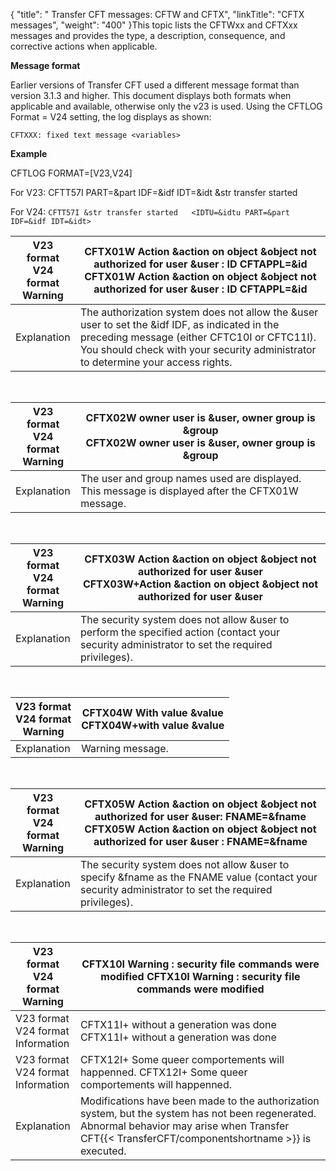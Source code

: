 {
    "title": " Transfer CFT messages:  CFTW and CFTX",
    "linkTitle": "CFTX messages",
    "weight": "400"
}This topic lists the CFTWxx and CFTXxx messages and provides the type, a description, consequence, and corrective actions when applicable.

**Message format**

Earlier versions of Transfer CFT used a different message format than version 3.1.3 and higher. This document displays both formats when applicable and available, otherwise only the v23 is used. Using the CFTLOG Format = V24 setting, the log displays as shown:

`CFTXXX: fixed text message <variables>`

**Example**

CFTLOG FORMAT=\[V23,V24\]

For V23: CFTT57I PART=&part IDF=&idf IDT=&idt &str transfer started

For V24: `CFTT57I &str transfer started   <IDTU=&idtu PART=&part IDF=&idf IDT=&idt>`


| V23 format<br/> V24 format<br/> Warning | <span id="CFTX01W"></span>CFTX01W Action &amp;action on object &amp;object not authorized for user &amp;user : ID CFTAPPL=&amp;id CFTX01W Action &amp;action on object &amp;object not authorized for user &amp;user : ID CFTAPPL=&amp;id |
| --- | --- |
| Explanation | The authorization system does not allow the &amp;user user to set the &amp;idf IDF, as indicated in the preceding message (either CFTC10I or CFTC11I). You should check with your security administrator to determine your access rights. |


 


| V23 format<br/> V24 format<br/> Warning | <span id="CFTX02W"></span>CFTX02W owner user is &amp;user, owner group is &amp;group<br/> CFTX02W owner user is &amp;user, owner group is &amp;group |
| --- | --- |
| Explanation | The user and group names used are displayed. This message is displayed after the CFTX01W message. |


 


| V23 format<br/> V24 format<br/> Warning | <span id="CFTX03W"></span>CFTX03W Action &amp;action on object &amp;object not authorized for user &amp;user<br/> CFTX03W+Action &amp;action on object &amp;object not authorized for user &amp;user |
| --- | --- |
| Explanation | The security system does not allow &amp;user to perform the specified action (contact your security administrator to set the required privileges). |


 


| V23 format<br/> V24 format<br/> Warning | <span id="CFTX04W"></span>CFTX04W With value &amp;value<br/> CFTX04W+with value &amp;value |
| --- | --- |
| Explanation | Warning message. |


 


| V23 format<br/> V24 format<br/> Warning | <span id="CFTX05W"></span>CFTX05W Action &amp;action on object &amp;object not authorized for user &amp;user: FNAME=&amp;fname<br/> CFTX05W Action &amp;action on object &amp;object not authorized for user &amp;user : FNAME=&amp;fname |
| --- | --- |
| Explanation | The security system does not allow &amp;user to specify &amp;fname as the FNAME value (contact your security administrator to set the required privileges). |


 


| V23 format<br/> V24 format<br/> Warning | <span id="CFTX10I"></span>CFTX10I Warning : security file commands were modified CFTX10I Warning : security file commands were modified |
| --- | --- |
| V23 format<br/> V24 format<br/> Information | <span id="CFTX11I"></span>CFTX11I+ without a generation was done CFTX11I+ without a generation was done |
| V23 format<br/> V24 format<br/> Information | <span id="CFTX12I"></span>CFTX12I+ Some queer comportements will happenned. CFTX12I+ Some queer comportements will happenned. |
| Explanation | Modifications have been made to the authorization system, but the system has not been regenerated.<br/> Abnormal behavior may arise when Transfer CFT{{< TransferCFT/componentshortname  >}} is executed. |

